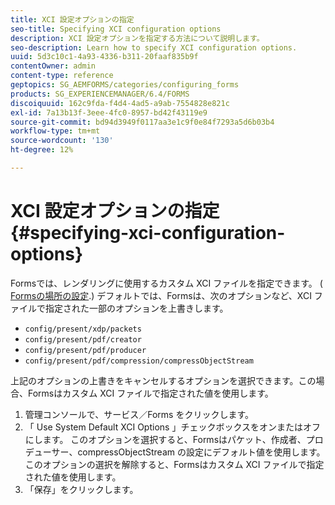 ```yaml
---
title: XCI 設定オプションの指定
seo-title: Specifying XCI configuration options
description: XCI 設定オプションを指定する方法について説明します。
seo-description: Learn how to specify XCI configuration options.
uuid: 5d3c10c1-4a93-4336-b311-20faaf835b9f
contentOwner: admin
content-type: reference
geptopics: SG_AEMFORMS/categories/configuring_forms
products: SG_EXPERIENCEMANAGER/6.4/FORMS
discoiquuid: 162c9fda-f4d4-4ad5-a9ab-7554828e821c
exl-id: 7a13b13f-3eee-4fc0-8957-bd42f43119e9
source-git-commit: bd94d3949f0117aa3e1c9f0e84f7293a5d6b03b4
workflow-type: tm+mt
source-wordcount: '130'
ht-degree: 12%

---
```


# XCI 設定オプションの指定 {#specifying-xci-configuration-options}

Formsでは、レンダリングに使用するカスタム XCI ファイルを指定できます。 ( [Formsの場所の設定](/help/forms/using/admin-help/configuring-locations-forms.md#configuring-locations-for-forms).) デフォルトでは、Formsは、次のオプションなど、XCI ファイルで指定された一部のオプションを上書きします。

* `config/present/xdp/packets`
* `config/present/pdf/creator`
* `config/present/pdf/producer`
* `config/present/pdf/compression/compressObjectStream`

上記のオプションの上書きをキャンセルするオプションを選択できます。この場合、Formsはカスタム XCI ファイルで指定された値を使用します。

1. 管理コンソールで、サービス／Forms をクリックします。
1. 「 Use System Default XCI Options 」チェックボックスをオンまたはオフにします。 このオプションを選択すると、Formsはパケット、作成者、プロデューサー、compressObjectStream の設定にデフォルト値を使用します。 このオプションの選択を解除すると、Formsはカスタム XCI ファイルで指定された値を使用します。
1. 「保存」をクリックします。
